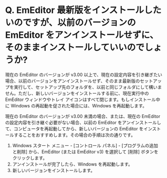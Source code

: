 # Q. EmEditor 最新版をインストールしたいのですが、以前のバージョンの EmEditor をアンインストールせずに、そのままインストールしていいのでしょうか?

現在の EmEditor のバージョンが v3.00 以上で、現在の設定内容を引き継ぎたい場合、以前のバージョンをアンインストールせず、そのまま最新版のセットアップを実行して、セットアップ先のフォルダを、以前と同じフォルダにして構いません。ただし、新しいバージョンをインストールする前に、現在実行中の EmEditor ウィンドウやトレイ アイコンはすべて閉じます。もしインストール中に Windows の再起動を促された場合には、Windows を再起動します。

現在の EmEditor のバージョンが v3.00 未満の場合、または、現在の EmEditor の設定内容を引き継ぐ必要がない場合、以前の
EmEditor をアンインストールして、コンピュータを再起動してから、新しいバージョンの EmEditor
をインストールすることをおすすめします。その場合の手順は次の通りです。

1. Windows スタート メニュー - \[コントロール パネル\] - \[プログラムの追加と削除\] から、EmEditor (または EmEditor
v3) を選択して \[削除\] ボタンをクリックします。
2. アンインストールが完了したら、Windows を再起動します。
3. 新しいバージョンをインストールします。